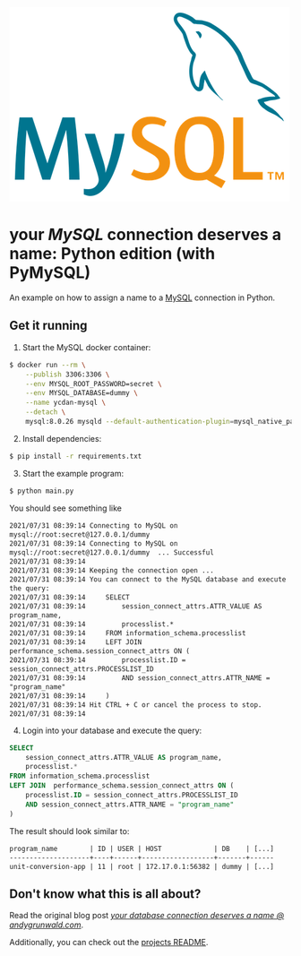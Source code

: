 ![MySQL logo](../../images/mysql-logo.png)

# your _MySQL_ connection deserves a name: Python edition (with PyMySQL)

An example on how to assign a name to a [MySQL](https://www.mysql.com/) connection in Python.

## Get it running

1. Start the MySQL docker container:
```sh
$ docker run --rm \
    --publish 3306:3306 \
    --env MYSQL_ROOT_PASSWORD=secret \
    --env MYSQL_DATABASE=dummy \
    --name ycdan-mysql \
    --detach \
    mysql:8.0.26 mysqld --default-authentication-plugin=mysql_native_password
```

2. Install dependencies:
```sh
$ pip install -r requirements.txt
```

3. Start the example program:
```sh
$ python main.py
```

You should see something like

```
2021/07/31 08:39:14 Connecting to MySQL on mysql://root:secret@127.0.0.1/dummy
2021/07/31 08:39:14 Connecting to MySQL on mysql://root:secret@127.0.0.1/dummy  ... Successful
2021/07/31 08:39:14
2021/07/31 08:39:14 Keeping the connection open ...
2021/07/31 08:39:14 You can connect to the MySQL database and execute the query:
2021/07/31 08:39:14 	SELECT
2021/07/31 08:39:14 	    session_connect_attrs.ATTR_VALUE AS program_name,
2021/07/31 08:39:14 	    processlist.*
2021/07/31 08:39:14 	FROM information_schema.processlist
2021/07/31 08:39:14 	LEFT JOIN  performance_schema.session_connect_attrs ON (
2021/07/31 08:39:14 	    processlist.ID = session_connect_attrs.PROCESSLIST_ID
2021/07/31 08:39:14 	    AND session_connect_attrs.ATTR_NAME = "program_name"
2021/07/31 08:39:14 	)
2021/07/31 08:39:14 Hit CTRL + C or cancel the process to stop.
2021/07/31 08:39:14
```

4. Login into your database and execute the query:
```sql
SELECT
	session_connect_attrs.ATTR_VALUE AS program_name,
	processlist.*
FROM information_schema.processlist
LEFT JOIN  performance_schema.session_connect_attrs ON (
	processlist.ID = session_connect_attrs.PROCESSLIST_ID
	AND session_connect_attrs.ATTR_NAME = "program_name"
)
```

The result should look similar to:

```
program_name        | ID | USER | HOST             | DB    | [...]
--------------------+----+------+------------------+-------+------
unit-conversion-app | 11 | root | 172.17.0.1:56382 | dummy | [...]
```

## Don't know what this is all about?

Read the original blog post [_your database connection deserves a name @ andygrunwald.com_](https://andygrunwald.com/blog/your-database-connection-deserves-a-name/ "Article your database connection deserves a name at Andy Grunwalds blog").

Additionally, you can check out the [projects README](https://github.com/andygrunwald/your-connection-deserves-a-name#readme).